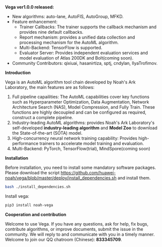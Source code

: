 **Vega ver1.0.0 released:**

- New algorithms: auto-lane, AutoFIS, AutoGroup, MFKD.
- Feature enhancement:
  - Trainer Callbacks: The trainer supports the callback mechanism and provides nine default callbacks.
  - Report mechanism: provides a unified data collection and processing mechanism for the AutoML algorithm.
  - Multi-Backend: TensorFlow is supported.
  - Evaluator Server: Provides independent evaluation services and model evaluation of Atlas 200DK and Bolt(coming soon).
- Community Contributors: qixiuai, hasanirtiza, sptj, cndylan, IlyaTrofimov.

**Introduction**

Vega is an AutoML algorithm tool chain developed by Noah's Ark Laboratory, the main features are as follows:

1. Full pipeline capailities: The AutoML capabilities cover key functions such as Hyperparameter Optimization, Data Augmentation, Network Architecture Search (NAS), Model Compression, and Fully Train. These functions are highly decoupled and can be configured as required, construct a complete pipeline.
2. Industry-leading AutoML algorithms: provides Noah's Ark Laboratory's self-developed **industry-leading algorithm** and  **Model Zoo** to download the State-of-the-art (SOTA) model.
3. High-concurrency neural network training capability: Provides high-performance trainers to accelerate model training and evaluation.
4. Multi-Backend: PyTorch, TensorFlow(trial), MindSpore(coming soon)

**Installation**

Before installation, you need to install some mandatory software packages. Please download the script <https://github.com/huawei-noah/vega/blob/master/deploy/install_dependencies.sh> and install them.

```bash
bash ./install_dependencies.sh
```

Install vega:

```bash
pip3 install noah-vega
```

**Cooperation and contribution**

Welcome to use Vega. If you have any questions, ask for help, fix bugs, contribute algorithms, or improve documents, submit the issue in the community. We will reply to and communicate with you in a timely manner.
Welcome to join our QQ chatroom (Chinese): **833345709**.
